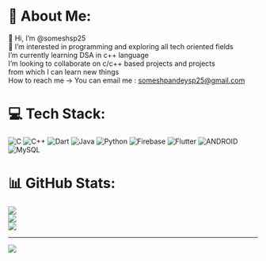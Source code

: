 # 💫 About Me:
👋 Hi, I’m @someshsp25<br> 👀 I’m interested in programming and exploring all tech oriented fields<br>I’m currently learning DSA in c++ language<br>I’m looking to collaborate on c/c++ based projects and projects <br>from which I can learn new things<br>How to reach me -> You can email me : someshpandeysp25@gmail.com


# 💻 Tech Stack:
![C](https://img.shields.io/badge/c-%2300599C.svg?style=for-the-badge&logo=c&logoColor=white) ![C++](https://img.shields.io/badge/c++-%2300599C.svg?style=for-the-badge&logo=c%2B%2B&logoColor=white) ![Dart](https://img.shields.io/badge/dart-%230175C2.svg?style=for-the-badge&logo=dart&logoColor=white) ![Java](https://img.shields.io/badge/java-%23ED8B00.svg?style=for-the-badge&logo=java&logoColor=white) ![Python](https://img.shields.io/badge/python-3670A0?style=for-the-badge&logo=python&logoColor=ffdd54) ![Firebase](https://img.shields.io/badge/firebase-%23039BE5.svg?style=for-the-badge&logo=firebase) ![Flutter](https://img.shields.io/badge/Flutter-%2302569B.svg?style=for-the-badge&logo=Flutter&logoColor=white) ![ANDROID](https://img.shields.io/badge/android-%2320232a.svg?style=for-the-badge&logo=android&logoColor=%a4c639) ![MySQL](https://img.shields.io/badge/mysql-%2300f.svg?style=for-the-badge&logo=mysql&logoColor=white)
# 📊 GitHub Stats:
![](https://github-readme-stats.vercel.app/api?username=someshsp25&theme=dark&hide_border=false&include_all_commits=false&count_private=false)<br/>
![](https://github-readme-streak-stats.herokuapp.com/?user=someshsp25&theme=dark&hide_border=false)<br/>
![](https://github-readme-stats.vercel.app/api/top-langs/?username=someshsp25&theme=dark&hide_border=false&include_all_commits=false&count_private=false&layout=compact)

---
[![](https://visitcount.itsvg.in/api?id=someshsp25&icon=0&color=0)](https://visitcount.itsvg.in)

<!-- Proudly created with GPRM ( https://gprm.itsvg.in ) -->
